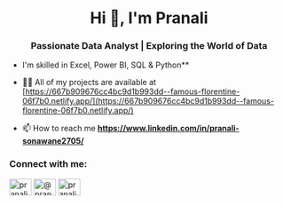 <h1 align="center">Hi 👋, I'm Pranali</h1>
<h3 align="center">Passionate Data Analyst | Exploring the World of Data</h3>

- I'm skilled in Excel, Power BI, SQL & Python**

- 👨‍💻 All of my projects are available at [https://667b909676cc4bc9d1b993dd--famous-florentine-06f7b0.netlify.app/](https://667b909676cc4bc9d1b993dd--famous-florentine-06f7b0.netlify.app/)

- 📫 How to reach me **https://www.linkedin.com/in/pranali-sonawane2705/**

<h3 align="left">Connect with me:</h3>
<p align="left">
<a href="https://linkedin.com/in/pranali-2705" target="blank"><img align="center" src="https://raw.githubusercontent.com/rahuldkjain/github-profile-readme-generator/master/src/images/icons/Social/linked-in-alt.svg" alt="pranali-2705" height="30" width="40" /></a>
<a href="https://www.hackerrank.com/@pranalisonawane2" target="blank"><img align="center" src="https://raw.githubusercontent.com/rahuldkjain/github-profile-readme-generator/master/src/images/icons/Social/hackerrank.svg" alt="@pranalisonawane2" height="30" width="40" /></a>
<a href="https://www.leetcode.com/pranali-05" target="blank"><img align="center" src="https://raw.githubusercontent.com/rahuldkjain/github-profile-readme-generator/master/src/images/icons/Social/leet-code.svg" alt="pranali-05" height="30" width="40" /></a>
</p>



